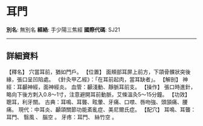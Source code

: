 # 耳門

**別名**: 無別名
**經絡**: 手少陽三焦經
**國際代碼**: SJ21

---

## 詳細資料
【釋名】
穴當耳前，猶如門戶。
【位置】
面頰部耳屏上前方，下頜骨髁狀突後緣，張口呈凹陷處。
《針灸甲乙經》：「在耳前起肉，當耳缺者」。
【解剖】
神經：耳顳神經，面神經炎。
血管：顳淺動、靜脈耳前支。
【操作】
張口時進針，略向下後方刺入0.8～1寸，注意避開耳前動脈，艾條溫灸5～15分鐘。
【功效】
聰耳，利牙關。
古典：耳鳴、耳聾、眩暈、牙痛、口噤、唇吻強、頭頷痛、腰痛。
現代：中耳炎、顳頜關節功能紊亂症、美尼爾氏症。
【配穴】
耳鳴、耳聾：耳門、
翳風
、
腦空
。
牙疼：耳門、
絲竹空
。
